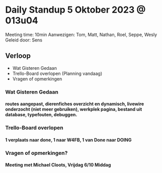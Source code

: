 # Daily Standup 5 Oktober 2023 @ 013u04

Meeting time: 10min
Aanwezigen: Tom, Matt, Nathan, Roel, Seppe, Wesly 
Geleid door: Sens

## Verloop
* Wat Gisteren Gedaan
* Trello-Board overlopen (Planning vandaag)
* Vragen of opmerkingen

### Wat Gisteren Gedaan
#### routes aangepast, dierenfiches overzicht en dynamisch, livewire onderzocht (niet meer gebruiken), werkplek pagina, bestand uit database, typefouten, debuggen.

### Trello-Board overlopen
#### 1 verplaats naar done, 1 naar W4FB, 1 van Done naar DOING

### Vragen of opmerkingen? 
#### Meeting met Michael Cloots, Vrijdag 6/10 Middag
